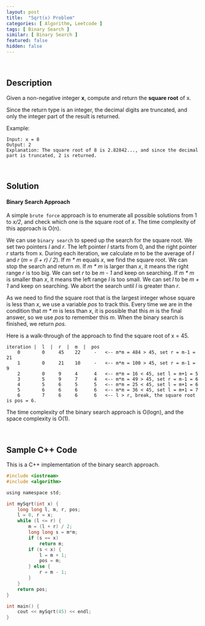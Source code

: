 ```yaml
---
layout: post
title:  "Sqrt(x) Problem"
categories: [ Algorithm, Leetcode ]
tags: [ Binary Search ]
similar: [ Binary Search ]
featured: false
hidden: false
---
```


<br />

## Description

Given a non-negative integer **x**, compute and return the **square root** of x.

Since the return type is an integer, the decimal digits are truncated, and only the integer part of the result is returned.



Example: 
```
Input: x = 8
Output: 2
Explanation: The square root of 8 is 2.82842..., and since the decimal part is truncated, 2 is returned.
```

<br />

## Solution

#### Binary Search Approach

A simple `brute force` approach is to enumerate all possible solutions from 1 to *x/2*, and check which one is the square root of *x*. The time complexity of this approach is O(n).


We can use `binary search` to speed up the search for the square root. We set two pointers *l* and *r*. The left pointer *l* starts from 0, and the right pointer *r* starts from x. During each iteration, we calculate *m* to be the average of *l* and *r* (*m = (l + r) / 2*). If *m * m* equals *x*, we find the square root. We can stop the search and return *m*. If *m * m* is larger than *x*, it means the right range *r* is too big. We can set *r* to be *m - 1* and keep on searching. If *m * m* is smaller than *x*, it means the left range *l* is too small. We can set *l* to be *m + 1* and keep on searching. We abort the search until *l* is greater than *r*.

As we need to find the square root that is the largest integer whose square is less than *x*, we use a variable *pos* to track this. Every time we are in the condition that *m * m* is less than *x*, it is possible that this *m* is the final answer, so we use *pos* to remember this *m*. When the binary search is finished, we return *pos*.


Here is a walk-through of the approach to find the square root of x = 45.
```
iteration |  l  |  r  |  m  |  pos
    0        0     45    22     -   <-- m*m = 484 > 45, set r = m-1 = 21
    1        0     21    10     -   <-- m*m = 100 > 45, set r = m-1 = 9
    2        0     9     4      4   <-- m*m = 16 < 45, set l = m+1 = 5
    3        5     9     7      4   <-- m*m = 49 > 45, set r = m-1 = 6
    4        5     6     5      5   <-- m*m = 25 < 45, set l = m+1 = 6
    5        6     6     6      6   <-- m*m = 36 < 45, set l = m+1 = 7
    6        7     6     6      6   <-- l > r, break, the square root is pos = 6.
```

The time complexity of the binary search approach is O(logn), and the space complexity is O(1).

<br />

## Sample C++ Code

This is a C++ implementation of the binary search approach.

```c
#include <iostream>
#include <algorithm>

using namespace std;

int mySqrt(int x) {
    long long l, m, r, pos;
    l = 0, r = x;
    while (l <= r) {
        m = (l + r) / 2;
        long long s = m*m;
        if (s == x)
            return m;
        if (s < x) {
            l = m + 1;
            pos = m;
        } else {
            r = m - 1;
        }
    }
    return pos;
}

int main() {
    cout << mySqrt(45) << endl;
}
```
